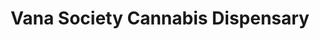 ---
title: "Vana Society Cannabis Dispensary"
url: /texico/vana-society-cannabis-dispensary/
shop: Hanf
---